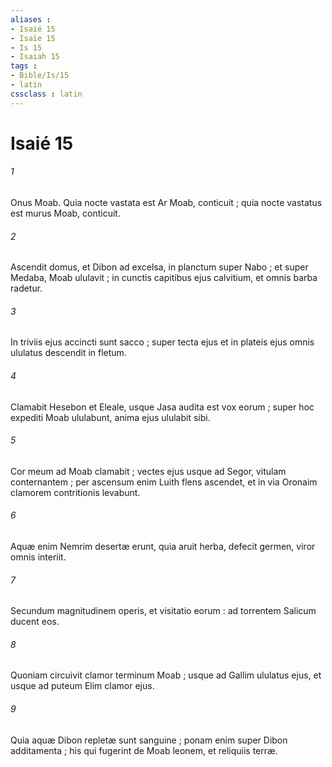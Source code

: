 ```yaml
---
aliases : 
- Isaié 15
- Isaïe 15
- Is 15
- Isaiah 15
tags : 
- Bible/Is/15
- latin
cssclass : latin
---
```


# Isaié 15

###### 1
Onus Moab. Quia nocte vastata est Ar Moab, conticuit ; quia nocte vastatus est murus Moab, conticuit.
###### 2
Ascendit domus, et Dibon ad excelsa, in planctum super Nabo ; et super Medaba, Moab ululavit ; in cunctis capitibus ejus calvitium, et omnis barba radetur.
###### 3
In triviis ejus accincti sunt sacco ; super tecta ejus et in plateis ejus omnis ululatus descendit in fletum.
###### 4
Clamabit Hesebon et Eleale, usque Jasa audita est vox eorum ; super hoc expediti Moab ululabunt, anima ejus ululabit sibi.
###### 5
Cor meum ad Moab clamabit ; vectes ejus usque ad Segor, vitulam conternantem ; per ascensum enim Luith flens ascendet, et in via Oronaim clamorem contritionis levabunt.
###### 6
Aquæ enim Nemrim desertæ erunt, quia aruit herba, defecit germen, viror omnis interiit.
###### 7
Secundum magnitudinem operis, et visitatio eorum : ad torrentem Salicum ducent eos.
###### 8
Quoniam circuivit clamor terminum Moab ; usque ad Gallim ululatus ejus, et usque ad puteum Elim clamor ejus.
###### 9
Quia aquæ Dibon repletæ sunt sanguine ; ponam enim super Dibon additamenta ; his qui fugerint de Moab leonem, et reliquiis terræ.
